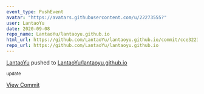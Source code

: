 ```yaml
---
event_type: PushEvent
avatar: "https://avatars.githubusercontent.com/u/22273555?"
user: LantaoYu
date: 2020-09-08
repo_name: LantaoYu/lantaoyu.github.io
html_url: https://github.com/LantaoYu/lantaoyu.github.io/commit/cce322306a4f93f19d318bb4b9f0aac8e003d459
repo_url: https://github.com/LantaoYu/lantaoyu.github.io
---
```


<a href='https://github.com/LantaoYu' target='_blank'>LantaoYu</a> pushed to <a href='https://github.com/LantaoYu/lantaoyu.github.io' target='_blank'>LantaoYu/lantaoyu.github.io</a>

<small>update</small>

<a href='https://github.com/LantaoYu/lantaoyu.github.io/commit/cce322306a4f93f19d318bb4b9f0aac8e003d459' target='_blank'>View Commit</a>